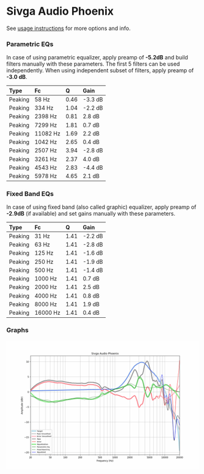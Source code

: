 # Sivga Audio Phoenix
See [usage instructions](https://github.com/jaakkopasanen/AutoEq#usage) for more options and info.

### Parametric EQs
In case of using parametric equalizer, apply preamp of **-5.2dB** and build filters manually
with these parameters. The first 5 filters can be used independently.
When using independent subset of filters, apply preamp of **-3.0 dB**.

| Type    | Fc       |    Q | Gain    |
|:--------|:---------|:-----|:--------|
| Peaking | 58 Hz    | 0.46 | -3.3 dB |
| Peaking | 334 Hz   | 1.04 | -2.2 dB |
| Peaking | 2398 Hz  | 0.81 | 2.8 dB  |
| Peaking | 7299 Hz  | 1.81 | 0.7 dB  |
| Peaking | 11082 Hz | 1.69 | 2.2 dB  |
| Peaking | 1042 Hz  | 2.65 | 0.4 dB  |
| Peaking | 2507 Hz  | 3.94 | -2.8 dB |
| Peaking | 3261 Hz  | 2.37 | 4.0 dB  |
| Peaking | 4543 Hz  | 2.83 | -4.4 dB |
| Peaking | 5978 Hz  | 4.65 | 2.1 dB  |

### Fixed Band EQs
In case of using fixed band (also called graphic) equalizer, apply preamp of **-2.9dB**
(if available) and set gains manually with these parameters.

| Type    | Fc       |    Q | Gain    |
|:--------|:---------|:-----|:--------|
| Peaking | 31 Hz    | 1.41 | -2.2 dB |
| Peaking | 63 Hz    | 1.41 | -2.8 dB |
| Peaking | 125 Hz   | 1.41 | -1.6 dB |
| Peaking | 250 Hz   | 1.41 | -1.9 dB |
| Peaking | 500 Hz   | 1.41 | -1.4 dB |
| Peaking | 1000 Hz  | 1.41 | 0.7 dB  |
| Peaking | 2000 Hz  | 1.41 | 2.5 dB  |
| Peaking | 4000 Hz  | 1.41 | 0.8 dB  |
| Peaking | 8000 Hz  | 1.41 | 1.9 dB  |
| Peaking | 16000 Hz | 1.41 | 0.4 dB  |

### Graphs
![](./Sivga%20Audio%20Phoenix.png)